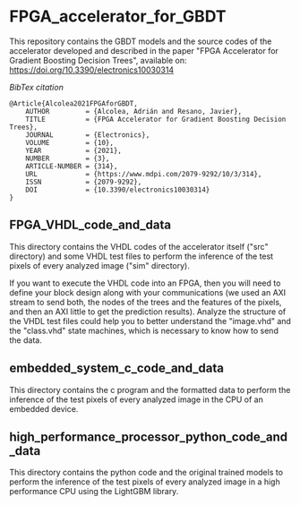 # FPGA_accelerator_for_GBDT

This repository contains the GBDT models and the source codes of the accelerator developed and described in the paper "FPGA Accelerator for Gradient Boosting Decision Trees", available on: https://doi.org/10.3390/electronics10030314

*BibTex citation*

    @Article{Alcolea2021FPGAforGBDT,
        AUTHOR         = {Alcolea, Adrián and Resano, Javier},
        TITLE          = {FPGA Accelerator for Gradient Boosting Decision Trees},
        JOURNAL        = {Electronics},
        VOLUME         = {10},
        YEAR           = {2021},
        NUMBER         = {3},
        ARTICLE-NUMBER = {314},
        URL            = {https://www.mdpi.com/2079-9292/10/3/314},
        ISSN           = {2079-9292},
        DOI            = {10.3390/electronics10030314}
    }

## FPGA_VHDL_code_and_data

This directory contains the VHDL codes of the accelerator itself ("src" directory) and some VHDL test files to perform the inference of the test pixels of every analyzed image ("sim" directory).

If you want to execute the VHDL code into an FPGA, then you will need to define your block design along with your communications (we used an AXI stream to send both, the nodes of the trees and the features of the pixels, and then an AXI little to get the prediction results). Analyze the structure of the VHDL test files could help you to better understand the "image.vhd" and the "class.vhd" state machines, which is necessary to know how to send the data.

## embedded_system_c_code_and_data

This directory contains the c program and the formatted data to perform the inference of the test pixels of every analyzed image in the CPU of an embedded device.

## high_performance_processor_python_code_and_data

This directory contains the python code and the original trained models to perform the inference of the test pixels of every analyzed image in a high performance CPU using the LightGBM library.
